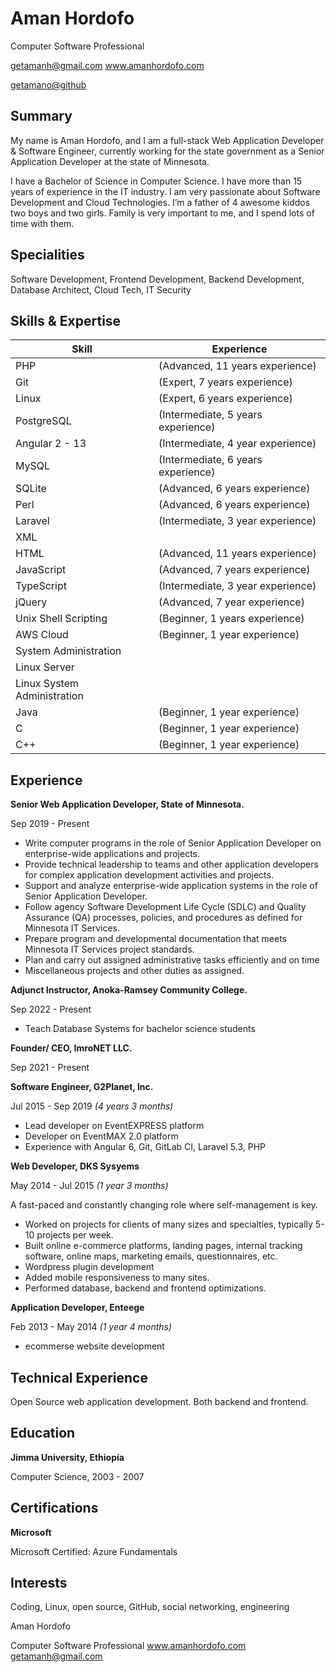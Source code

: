# Aman Hordofo

Computer Software Professional

getamanh@gmail.com
www.amanhordofo.com

[getamano@github](https://github.com/getamano)

## Summary

My name is Aman Hordofo, and I am a full-stack Web Application Developer & Software Engineer, currently working for the state government as a Senior Application Developer at the state of Minnesota.

I have a Bachelor of Science in Computer Science. I have more than 15 years of experience in the IT industry. I am very passionate about Software Development and Cloud Technologies. I’m a father of 4 awesome kiddos two boys and two girls. Family is very important to me, and I spend lots of time with them.

## Specialities

Software Development, Frontend Development, Backend Development, Database Architect, Cloud Tech, IT Security

## Skills & Expertise

| Skill                       | Experience                         |
| --------------------------- | ---------------------------------- |
| PHP                         | (Advanced, 11 years experience)    |
| Git                         | (Expert, 7 years experience)       |
| Linux                       | (Expert, 6 years experience)       |
| PostgreSQL                  | (Intermediate, 5 years experience) |
| Angular 2 - 13              | (Intermediate, 4 year experience)  |
| MySQL                       | (Intermediate, 6 years experience) |
| SQLite                      | (Advanced, 6 years experience)     |
| Perl                        | (Advanced, 6 years experience)     |
| Laravel                     | (Intermediate, 3 year experience)  |
| XML                         |
| HTML                        | (Advanced, 11 years experience)    |
| JavaScript                  | (Advanced, 7 years experience)     |
| TypeScript                  | (Intermediate, 3 year experience)  |
| jQuery                      | (Advanced, 7 year experience)      |
| Unix Shell Scripting        | (Beginner, 1 years experience)     |
| AWS Cloud                   | (Beginner, 1 year experience)      |
| System Administration       |
| Linux Server                |
| Linux System Administration |
| Java                        | (Beginner, 1 year experience)      |
| C                           | (Beginner, 1 year experience)      |
| C++                         | (Beginner, 1 year experience)      |

## Experience

**Senior Web Application Developer, State of Minnesota.**

Sep 2019 - Present

- Write computer programs in the role of Senior Application Developer on enterprise-wide applications and projects.
- Provide technical leadership to teams and other application developers for complex application development activities and projects.
- Support and analyze enterprise-wide application systems in the role of Senior Application Developer.
- Follow agency Software Development Life Cycle (SDLC) and Quality Assurance (QA) processes, policies, and procedures as defined for Minnesota IT Services.
- Prepare program and developmental documentation that meets Minnesota IT Services project standards.
- Plan and carry out assigned administrative tasks efficiently and on time
- Miscellaneous projects and other duties as assigned.

**Adjunct Instructor, Anoka-Ramsey Community College.**

Sep 2022 - Present

- Teach Database Systems for bachelor science students

**Founder/ CEO, ImroNET LLC.**

Sep 2021 - Present

**Software Engineer, G2Planet, Inc.**

Jul 2015 - Sep 2019 _(4 years 3 months)_

- Lead developer on EventEXPRESS platform
- Developer on EventMAX 2.0 platform
- Experience with Angular 6, Git, GitLab CI, Laravel 5.3, PHP

**Web Developer, DKS Sysyems**

May 2014 - Jul 2015 _(1 year 3 months)_

A fast-paced and constantly changing role where self-management is key.

- Worked on projects for clients of many sizes and specialties, typically 5-10 projects per week.
- Built online e-commerce platforms, landing pages, internal tracking software, online maps, marketing emails, questionnaires, etc.
- Wordpress plugin development
- Added mobile responsiveness to many sites.
- Performed database, backend and frontend optimizations.

**Application Developer, Enteege**

Feb 2013 - May 2014 _(1 year 4 months)_

- ecommerse website development

## Technical Experience

Open Source web application development. Both backend and frontend.

## Education

**Jimma University, Ethiopia**

Computer Science, 2003 - 2007

## Certifications

**Microsoft**

Microsoft Certified: Azure Fundamentals

## Interests

Coding, Linux, open source, GitHub, social networking, engineering

Aman Hordofo

Computer Software Professional
www.amanhordofo.com
getamanh@gmail.com
